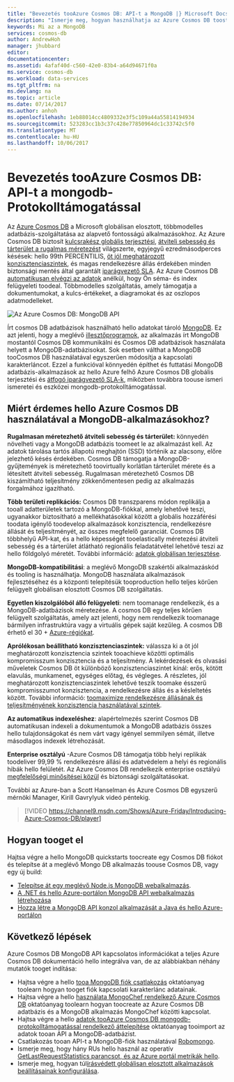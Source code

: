 ```yaml
---
title: "Bevezetés tooAzure Cosmos DB: API-t a MongoDB |} Microsoft Docs"
description: "Ismerje meg, hogyan használhatja az Azure Cosmos DB toostore, és JSON-dokumentumok kis késleltetésű használatával nagy mennyiségű lekérdezés hello népszerű OSS MongoDB API-k."
keywords: Mi az a MongoDB
services: cosmos-db
author: AndrewHoh
manager: jhubbard
editor: 
documentationcenter: 
ms.assetid: 4afaf40d-c560-42e0-83b4-a64d94671f0a
ms.service: cosmos-db
ms.workload: data-services
ms.tgt_pltfrm: na
ms.devlang: na
ms.topic: article
ms.date: 07/14/2017
ms.author: anhoh
ms.openlocfilehash: 1eb88014cc4809332e3f5c109a44a55814194934
ms.sourcegitcommit: 523283cc1b3c37c428e77850964dc1c33742c5f0
ms.translationtype: MT
ms.contentlocale: hu-HU
ms.lasthandoff: 10/06/2017
---
```

# <a name="introduction-tooazure-cosmos-db-api-for-mongodb"></a>Bevezetés tooAzure Cosmos DB: API-t a mongodb-Protokolltámogatással

Az [Azure Cosmos DB](../cosmos-db/introduction.md) a Microsoft globálisan elosztott, többmodelles adatbázis-szolgáltatása az alapvető fontosságú alkalmazásokhoz. Az Azure Cosmos DB biztosít [kulcsrakész globális terjesztési](distribute-data-globally.md), [átviteli sebesség és tárterület a rugalmas méretezést](partition-data.md) világszerte, egyjegyű ezredmásodperces késések: hello 99th PERCENTILIS, [öt jól meghatározott konzisztenciaszintek](consistency-levels.md), és magas rendelkezésre állás érdekében minden biztonsági mentés által garantált [iparágvezető SLA](https://azure.microsoft.com/support/legal/sla/cosmos-db/). Az Azure Cosmos DB [automatikusan elvégzi az adatok](http://www.vldb.org/pvldb/vol8/p1668-shukla.pdf) anélkül, hogy Ön séma- és index felügyeleti toodeal. Többmodelles szolgáltatás, amely támogatja a dokumentumokat, a kulcs-értékeket, a diagramokat és az oszlopos adatmodelleket. 

![Az Azure Cosmos DB: MongoDB API](./media/mongodb-introduction/cosmosdb-mongodb.png) 

Írt cosmos DB adatbázisok használható hello adatokat tároló [MongoDB](https://docs.mongodb.com/manual/introduction/). Ez azt jelenti, hogy a meglévő [illesztőprogramok](https://docs.mongodb.org/ecosystem/drivers/), az alkalmazás írt MongoDB mostantól Cosmos DB kommunikálni és Cosmos DB adatbázisok használata helyett a MongoDB-adatbázisokat. Sok esetben válthat a MongoDB tooCosmos DB használatával egyszerűen módosítja a kapcsolati karakterláncot. Ezzel a funkcióval könnyedén építhet és futtatási MongoDB adatbázis-alkalmazások az hello Azure felhő Azure Cosmos DB globális terjesztési és [átfogó iparágvezető SLA-k](https://azure.microsoft.com/support/legal/sla/cosmos-db), miközben továbbra toouse ismeri ismeretei és eszközei mongodb-protokolltámogatással.


## <a name="what-is-hello-benefit-of-using-azure-cosmos-db-for-mongodb-applications"></a>Miért érdemes hello Azure Cosmos DB használatával a MongoDB-alkalmazásokhoz?

**Rugalmasan méretezhető átviteli sebesség és tárterület:** könnyedén növelheti vagy a MongoDB adatbázis toomeet le az alkalmazást kell. Az adatok tárolása tartós állapotú meghajtón (SSD) történik az alacsony, előre jelezhető késés érdekében. Cosmos DB támogatja a MongoDB-gyűjtemények is méretezhető toovirtually korlátlan tárterület mérete és a létesített átviteli sebesség. Rugalmasan méretezhető Cosmos DB kiszámítható teljesítmény zökkenőmentesen pedig az alkalmazás forgalmához igazítható. 

**Több területi replikációs:** Cosmos DB transzparens módon replikálja a tooall adatterületek tartozó a MongoDB-fiókkal, amely lehetővé teszi, ugyanakkor biztosítható a mellékhatásokkal között a globális hozzáférési toodata igénylő toodevelop alkalmazások konzisztencia, rendelkezésre állását és teljesítményét, az összes megfelelő garanciát. Cosmos DB többhelyű API-kat, és a hello képességét tooelastically méretezési átviteli sebesség és a tárterület átlátható regionális feladatátvétel lehetővé teszi az hello földgolyó méretét. További információ: [adatok globálisan terjesztése](distribute-data-globally.md).

**MongoDB-kompatibilitási**: a meglévő MongoDB szakértői alkalmazáskód és tooling is használhatja. MongoDB használata alkalmazások fejlesztéséhez és a központi telepítésük tooproduction hello teljes körűen felügyelt globálisan elosztott Cosmos DB szolgáltatás.

**Egyetlen kiszolgálóból álló felügyeleti**: nem toomanage rendelkezik, és a MongoDB-adatbázisok méretezése. A cosmos DB egy teljes körűen felügyelt szolgáltatás, amely azt jelenti, hogy nem rendelkezik toomanage bármilyen infrastruktúra vagy a virtuális gépek saját kezűleg. A cosmos DB érhető el 30 + [Azure-régiókat](https://azure.microsoft.com/regions/services/).

**Aprólékosan beállítható konzisztenciaszintek:** válassza ki a öt jól meghatározott konzisztencia szintek tooachieve közötti optimális kompromisszum konzisztencia és a teljesítmény. A lekérdezések és olvasási műveletek Cosmos DB öt különböző konzisztenciaszintet kínál: erős, kötött elavulás, munkamenet, egységes előtag, és végleges. A részletes, jól meghatározott konzisztenciaszintek lehetővé teszik toomake ésszerű kompromisszumot konzisztencia, a rendelkezésre állás és a késleltetés között. További információ: [toomaximize rendelkezésre állásának és teljesítményének konzisztencia használatával szintek](consistency-levels.md).

**Az automatikus indexeléshez**: alapértelmezés szerint Cosmos DB automatikusan indexeli a dokumentumok a MongoDB adatbázis összes hello tulajdonságokat és nem várt vagy igényel semmilyen sémát, illetve másodlagos indexek létrehozását.

**Enterprise osztályú** -Azure Cosmos DB támogatja több helyi replikák toodeliver 99,99 % rendelkezésre állási és adatvédelem a helyi és regionális hibák hello felületét. Az Azure Cosmos DB rendelkezik enterprise osztályú [megfelelőségi minősítései közül](https://www.microsoft.com/trustcenter) és biztonsági szolgáltatásokat. 

További az Azure-ban a Scott Hanselman és Azure Cosmos DB egyszerű mérnöki Manager, Kirill Gavrylyuk videó péntekig.

> [!VIDEO https://channel9.msdn.com/Shows/Azure-Friday/Introducing-Azure-Cosmos-DB/player]
> 

## <a name="how-tooget-started"></a>Hogyan tooget el

Hajtsa végre a hello MongoDB quickstarts toocreate egy Cosmos DB fiókot és telepítse át a meglévő Mongo DB alkalmazás toouse Cosmos DB, vagy egy új build:

* [Telepítse át egy meglévő Node.js MongoDB webalkalmazás](create-mongodb-nodejs.md).
* [A .NET és hello Azure-portálon MongoDB API webalkalmazás létrehozása](create-mongodb-dotnet.md)
* [Hozza létre a MongoDB API konzol alkalmazását a Java és hello Azure-portálon](create-mongodb-java.md)

## <a name="next-steps"></a>Következő lépések

Azure Cosmos DB MongoDB API kapcsolatos információkat a teljes Azure Cosmos DB dokumentáció hello integrálva van, de az alábbiakban néhány mutatók tooget indítása:

* Hajtsa végre a hello [tooa MongoDB fiók csatlakozás](connect-mongodb-account.md) oktatóanyag toolearn hogyan tooget fiók kapcsolati karakterlánc adatainak.
* Hajtsa végre a hello [használata MongoChef rendelkező Azure Cosmos DB](mongodb-mongochef.md) oktatóanyag toolearn hogyan toocreate az Azure Cosmos DB adatbázis és a MongoDB alkalmazás MongoChef közötti kapcsolat.
* Hajtsa végre a hello [adatok tooAzure Cosmos DB mongodb-protokolltámogatással rendelkező áttelepítése](mongodb-migrate.md) oktatóanyag tooimport az adatok tooan API a MongoDB-adatbázist.
* Csatlakozás tooan API-t a MongoDB-fiók használatával [Robomongo](mongodb-robomongo.md).
* Ismerje meg, hogy hány RUs hello használ az operatív [GetLastRequestStatistics parancsot, és az Azure portál metrikák hello](request-units.md#GetLastRequestStatistics).
* Ismerje meg, hogyan túl[írásvédett globálisan elosztott alkalmazások beállításainak konfigurálása](../cosmos-db/tutorial-global-distribution-mongodb.md).
